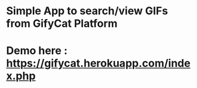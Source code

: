 # Simple App to search/view GIFs from GifyCat Platform
# Demo here : https://gifycat.herokuapp.com/index.php

